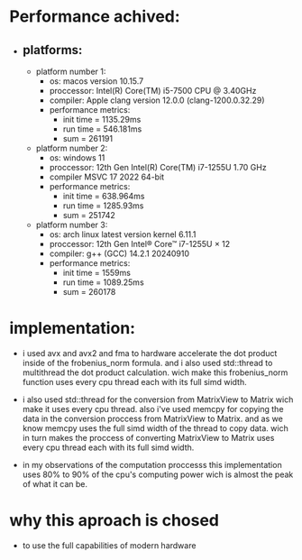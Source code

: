 # Performance achived:
  * ## platforms:
    - platform number 1:
      - os: macos version 10.15.7
      - proccessor:  Intel(R) Core(TM) i5-7500 CPU @ 3.40GHz
      - compiler: Apple clang version 12.0.0 (clang-1200.0.32.29)
      - performance metrics:
          - init time = 1135.29ms
          - run time = 546.181ms
          - sum = 261191
    - platform number 2:
      - os: windows 11
      - proccessor: 12th Gen Intel(R) Core(TM) i7-1255U   1.70 GHz
      - compiler MSVC 17 2022 64-bit
      - performance metrics:
        - init time = 638.964ms
        - run time = 1285.93ms
        - sum = 251742
	- platform number 3:
		- os: arch linux latest version kernel 6.11.1
		- proccessor: 12th Gen Intel® Core™ i7-1255U × 12
		- compiler: g++ (GCC) 14.2.1 20240910
		- performance metrics:
			- init time = 1559ms
			- run time = 1089.25ms
			- sum = 260178

# implementation:
- i used avx and avx2 and fma to hardware accelerate the dot product inside of the frobenius_norm formula.
and i also used std::thread to multithread the dot product calculation.
wich make this frobenius_norm function uses every cpu thread each with its full simd width.

- i also used std::thread for the conversion from MatrixView to Matrix wich make it uses every cpu thread.
also i've used memcpy for copying the data in the conversion proccess from MatrixView to Matrix.
and as we know memcpy uses the full simd width of the thread to copy data.
wich in turn makes the proccess of converting MatrixView to Matrix uses every cpu thread each with its full simd width.

- in my observations of the computation proccesss this implementation uses 80% to 90% of the cpu's computing power wich is almost the peak of what it can be.

# why this aproach is chosed
- to use the full capabilities of modern hardware
